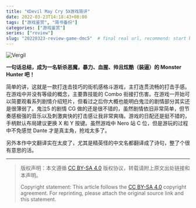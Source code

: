 ```yaml
---
title: "《Devil May Cry 5》游戏简评"
date: 2022-03-23T14:18:43+08:00
tags: ["游戏鉴赏", "简书备份"]
categories: ["游戏鉴赏"]
series: ["review"]
slug: "20220323-review-game-dmc5"  # final real url, recommend: start by date, follow lower case words with hyphen splitter. E.g., `20230316-text-title`
---
```


![Vergil](/img/posts/9835942-5ef63575c731a79f.jpg "Vergil")

**一句话总结，成为一名斩杀恶魔，暴力、血腥、帅且炫酷（装逼）的 Monster Hunter 吧！**

简单的讲，这就是一款打连击技巧的街机感格斗游戏，主打连贯流畅的打击手感。在游戏中并没有等级的概念，主要靠技能的 Combo 衔接打伤害。在游戏一开始可以简要观看系列剧情介绍短片，但看过之后你大概也能明白鬼泣的剧情部分其实还是很薄弱了。鬼泣5 的剧情 CG 做的还是很不错的，虽然剧情依旧非常简单，但节奏感极强的音乐以及刺激爽快的打击感让我非常爽嗨。游戏的日配还是挺不错的，手柄默认布局建议更换 X 和 Y 按键。虽然游戏中 Nero 站 C 位，但是游玩的过程中不免感觉 Dante 才是真主角，抢戏太多了。

另外本作中文翻译实在太皮了，尤其是精英怪的中文名都翻译成了诗句，整了个很有意思的活。

---

> 版权声明：本文遵循 [CC BY-SA 4.0](https://creativecommons.org/licenses/by-sa/4.0/deed.zh) 版权协议，转载请附上原文出处链接和本声明。
>
> Copyright statement: This article follows the [CC BY-SA 4.0](https://creativecommons.org/licenses/by-sa/4.0/deed.en) copyright agreement. For reprinting, please attach the original source link and this statement.
